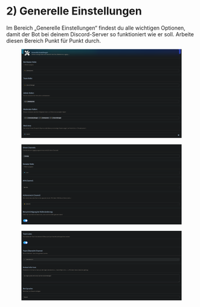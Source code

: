 # 2) Generelle Einstellungen

Im Bereich „Generelle Einstellungen“ findest du alle wichtigen Optionen, damit der Bot bei deinem Discord-Server so funktioniert wie er soll. Arbeite diesen Bereich Punkt für Punkt durch.

<div data-full-width="true">

<figure><img src="../.gitbook/assets/image (1) (2).png" alt=""><figcaption></figcaption></figure>

</div>

<div data-full-width="true">

<figure><img src="../.gitbook/assets/image (2) (2).png" alt=""><figcaption></figcaption></figure>

</div>

<div data-full-width="true">

<figure><img src="../.gitbook/assets/image (3) (2).png" alt=""><figcaption></figcaption></figure>

</div>
